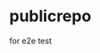 # publicrepo
for e2e test














































































































































































































































































































































































































































































































































































































































































































































































































































































































































































































































































































































































































































































































































































































































































































































































































































































































































































































































































































































































































































































































































































































































































































































































































































































































































































































































































































































































































































































































































































































































































































































































































































































































































































































































































































































































